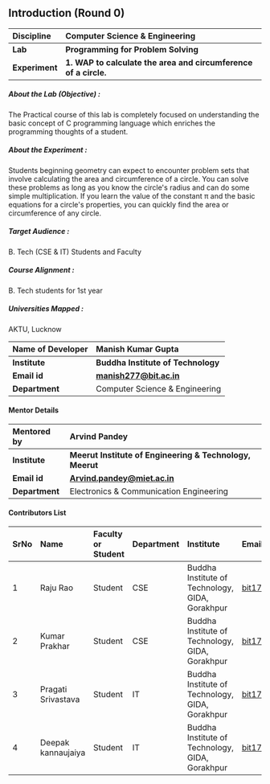 ## Introduction (Round 0)

<b>Discipline | <b>Computer Science & Engineering 
:--|:--|
<b> Lab | <b> Programming for Problem Solving
<b> Experiment|     <b> 1. WAP to calculate the area and circumference of a circle.

<h5> About the Lab (Objective) : </h5>

The Practical course of this lab is completely focused on understanding the basic concept of C programming language which enriches the programming thoughts of a student.

<h5> About the Experiment : </h5>

Students beginning geometry can expect to encounter problem sets that involve calculating the area and circumference of a circle. You can solve these problems as long as you know the circle's radius and can do some simple multiplication. If you learn the value of the constant π and the basic equations for a circle's properties, you can quickly find the area or circumference of any circle.

<h5> Target Audience : </h5>

B. Tech (CSE & IT) Students and Faculty  

<h5> Course Alignment : </h5>

B. Tech students for 1st year 

<h5> Universities Mapped : </h5>

AKTU,  Lucknow

<b>Name of Developer | <b> Manish Kumar Gupta
:--|:--|
<b> Institute | <b> Buddha Institute of Technology 
<b> Email id|     <b> manish277@bit.ac.in
<b> Department | Computer Science & Engineering 

#### Mentor Details

<b>Mentored by | <b> Arvind Pandey  
:--|:--|
<b> Institute | <b> Meerut Institute of Engineering & Technology, Meerut
<b> Email id|     <b> Arvind.pandey@miet.ac.in
<b> Department | Electronics & Communication Engineering 

#### Contributors List

SrNo | Name | Faculty or Student | Department| Institute | Email id
:--|:--|:--|:--|:--|:--|
1 | Raju Rao | Student | CSE | Buddha Institute of Technology, GIDA, Gorakhpur |bit17cs18@bit.ac.in
2 | Kumar Prakhar | Student | CSE | Buddha Institute of Technology, GIDA, Gorakhpur |bit17cs27@bit.ac.in
3 | Pragati Srivastava | Student | IT | Buddha Institute of Technology, GIDA, Gorakhpur |bit17it24@bit.ac.in
4 | Deepak kannaujaiya | Student | IT | Buddha Institute of Technology, GIDA, Gorakhpur |bit17it15@bit.ac.in


<br>
</b>
